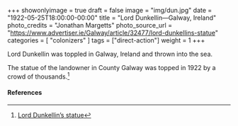 +++
showonlyimage = true
draft = false
image = "img/dun.jpg"
date = "1922-05-25T18:00:00-00:00"
title = "Lord Dunkellin—Galway, Ireland"
photo_credits = "Jonathan Margetts"
photo_source_url = "https://www.advertiser.ie/Galway/article/32477/lord-dunkellins-statue"
categories = [ "colonizers" ]
tags = ["direct-action"]
weight = 1
+++

Lord Dunkellin was toppled in Galway, Ireland and thrown into the sea.

<!--more-->

The statue of the landowner in County Galway was topped in 1922 by a crowd of thousands.[^1]

#### References

[^1]: [Lord Dunkellin’s statue](https://www.advertiser.ie/Galway/article/32477/lord-dunkellins-statue)
